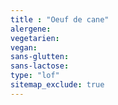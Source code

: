```yaml
---
title : "Oeuf de cane"
alergene:
vegetarien:
vegan:
sans-glutten:
sans-lactose:
type: "lof"
sitemap_exclude: true
--- 
```

